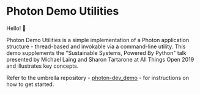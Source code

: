 # Photon Demo Utilities

Hello! 👋

Photon Demo Utilities is a simple implementation of a Photon application structure - thread-based and invokable via a command-line utility. This demo supplements the "Sustainable Systems, Powered By Python" talk presented by Michael Laing and Sharon Tartarone at All Things Open 2019 and illustrates key concepts.

Refer to the umbrella repository - [photon-dev_demo](https://github.com/nytimes/photon-dev_demo) - for instructions on how to get started.
